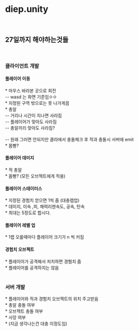 <h1>diep.unity</h1>
<br>
<h2>27일까지 해야하는것들</h2><br>

<h3>클라이언트 개발</h3>
<h4>플레이어 이동</h4>
* 마우스 바라본 곳으로 회전<br>
-- wasd 는 화면 기준임ㅇㅇ<br>
* 지정된 구역 밖으로는 못 나가게끔<br>
<h4?플레이어 공격</h4>
* 총알<br>
-- 거리나 시간이 지나면 사라짐<br>
-- 플레이어가 맞아도 사라짐<br>
-- 총알끼리 맞아도 사라짐?<br>
<br>
-- 원래 그러면 안되지만 클라에서 충돌체크 후 적과 충돌시 서버에 emit<br>
* 몸빵?<br>
<h4>플레이어 데미지</h4>
* 적 총알<br>
* 몸빵? (모든 오브젝트에게 적용)<br>
<h4>플레이어 스테이터스</h4>
* 지정된 경험치 얻으면 1씩 줌 (대충렙업)<br>
* 데미지, 이속 ,피, 채력리젠속도, 공속, 탄속<br>
* 최대는 5정도로 합시다.<br>
<h4>플레이어 레벨 업</h4>
* 1랩 오를때마다 플레이어 크기가 n 씩 커짐<br>
<h4>경험치 오브젝트</h4>
* 플레이어가 공격해서 처치하면 경혐치 줌<br>
* 플레이어를 공격하지는 않음<br>
<br>
<h3>서버 개발</h3>
* 플레이어와 적과 경험치 오브젝트의 위치 주고받음<br>
* 총알 충돌 여부<br>
* 오브젝트 충돌 여부<br>
* 사망 여부<br>
* (지금 생각나는건 대충 이정도임)<br>

